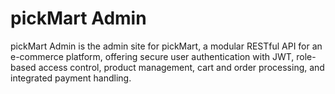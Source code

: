 # pickMart Admin

pickMart Admin is the admin site for pickMart, a modular RESTful API for an e-commerce platform, offering secure user authentication with JWT, role-based access control, product management, cart and order processing, and integrated payment handling.
